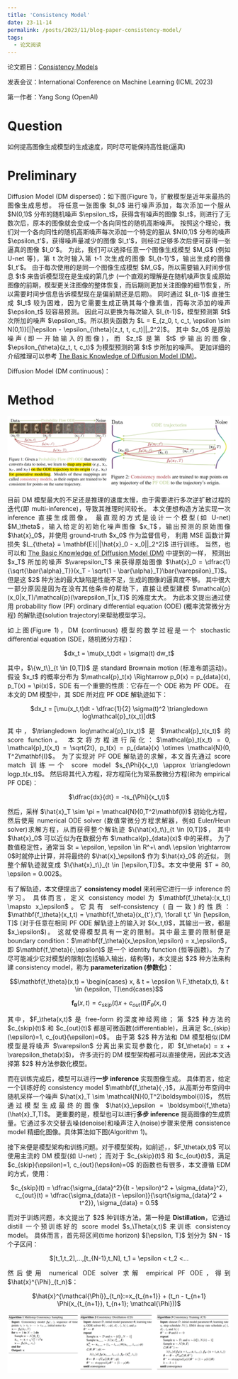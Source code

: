 ```yaml
---
title: 'Consistency Model'
date: 23-11-14
permalink: /posts/2023/11/blog-paper-consistency-model/
tags:
  - 论文阅读
---
```


<p style="text-align:justify; text-justify:inter-ideograph;"> 论文题目：<a href="https://openreview.net/forum?id=FmqFfMTNnv" target="_blank" title="Consistency Model">Consistency Models</a></p>

<p style="text-align:justify; text-justify:inter-ideograph;">发表会议：International Conference on Machine Learning (ICML 2023)</p>

第一作者：Yang Song (OpenAI)

Question
===

<p style="text-align:justify; text-justify:inter-ideograph;">如何提高图像生成模型的生成速度，同时尽可能保持高性能(逼真)</p>

Preliminary
===

<p style="text-align:justify; text-justify:inter-ideograph;">Diffusion Model (DM dispersed)：如下图(Figure 1)，扩散模型是近年来最热的图像生成思想。
将任意一张图像 $I_0$ 进行噪声添加，每次添加一个服从 $N(0,1)$ 分布的随机噪声 $\epsilon_t$，获得含有噪声的图像 $I_t$，则进行了无数次后，原本的图像就会变成一个各向同性的随机高斯噪声。
按照这个理论，我们对一个各向同性的随机高斯噪声每次添加一个特定的服从 $N(0,1)$ 分布的噪声 $\epsilon_t'$，获得噪声量减少的图像 $I_t'$，则经过足够多次后便可获得一张逼真的图像 $I_0'$。
为此，我们可以选择任意一个图像生成模型 $M_G$ (例如 U-net 等)，第 t 次时输入第 t-1 次生成的图像 $I_{t-1}'$，输出生成的图像 $I_t'$。
由于每次使用的是同一个图像生成模型 $M_G$，所以需要输入时间步信息 $t$ 来告诉模型现在是生成的第几步
(一个直观的理解是在随机噪声恢复成原始图像的前期，模型更关注图像的整体恢复，而后期则更加关注图像的细节恢复，所以需要时间步信息告诉模型现在是偏前期还是后期)。
同时通过 $I_{t-1}$ 直接生成 $I_t$ 较为困难，因为它需要生成正确其每个像素值，而每次添加的噪声 $\epsilon_t$ 较容易预测。
因此可以更换为每次输入 $I_{t-1}$，模型预测第 $t$ 次所加的噪声 $\epsilon_t$。所以损失函数为 $L = E_{z_0, t, c_t, \epsilon \sim N(0,1)}[||\epsilon - \epsilon_{\theta}(z_t, t, c_t)||_2^2]$。
其中 $z_0$ 是原始噪声(即一开始输入的图像)，而 $z_t$ 是第 $t$ 步输出的图像, $\epsilon_{\theta}(z_t, t, c_t)$ 为模型预测的第 $t$ 步所加的噪声。
更加详细的介绍推理可以参考 <a href="https://cai-jianfeng.github.io/posts/2023/11/blog-diffusion-model/">The Basic Knowledge of Diffusion Model (DM)</a>。</p>

<p style="text-align:justify; text-justify:inter-ideograph;">Diffusion Model (DM continuous)：</p>

Method
===

![Consistency Model](/images/paper_Consistency_Model.png)

<p style="text-align:justify; text-justify:inter-ideograph;">目前 DM 模型最大的不足还是推理的速度太慢，由于需要进行多次逆扩散过程的迭代(即 multi-inference)，导致其推理时间较长。
本文便想构造方法实现一次 inference 直接生成图像。
最直观的方式是设计一个模型(如 U-net) $M_\theta$，输入给定的初始化噪声图像 $x_T$，输出预测的原始图像 $\hat{x}_0$，并使用 ground-truth $x_0$ 作为监督信号，
利用 MSE 函数计算损失 $L_{\theta} = \mathbf{E}[||\hat{x}_0 - x_0||_2^2]$ 进行训练。
当然，也可以和 <a href="https://cai-jianfeng.github.io/posts/2023/11/blog-diffusion-model/">The Basic Knowledge of Diffusion Model (DM)</a> 中提到的一样，
预测出 $x_T$ 所加的噪声 $\varepsilon_T$ 来获得原始图像 $\hat{x}_0 = \dfrac{1}{\sqrt{\bar{\alpha}_T}}(x_T - \sqrt{1 - \bar{\alpha}_T}\bar{\varepsilon}_T)$。
但是这 $2$ 种方法的最大缺陷是性能不足，生成的图像的逼真度不够。
其中很大一部分原因是因为在没有其他条件的帮助下，直接让模型建模 $\mathcal{p}(x_0|x_T)/\mathcal{p}(\varepsilon_T|x_T)$ 的难度太大。
为此本文提出通过使用 probability flow (PF) ordinary differential equation (ODE) (概率流常微分方程) 的解轨迹(solution trajectory)来帮助模型学习。</p>

<p style="text-align:justify; text-justify:inter-ideograph;">如上图(Figure 1)，DM (continuous) 模型的数学过程是一个 stochastic differential equation (SDE，随机微分方程)：</p>

<center>$dx_t = \mu(x_t,t)dt + \sigma(t) dw_t$</center>

<p style="text-align:justify; text-justify:inter-ideograph;"></p>

<p style="text-align:justify; text-justify:inter-ideograph;">其中，$\{w_t\}_{t \in [0,T]}$ 是 standard Brownain motion (标准布朗运动)。
假设 $x_t$ 的概率分布为 $\mathcal{p}_t(x) \Rightarrow p_0(x) = p_{data}(x), p_T(x) = \pi(x)$，SDE 有一个重要的性质：它存在一个 ODE 称为 PF ODE。
在本文的 DM 模型中，其 SDE 所对应 PF ODE 解轨迹如下：</p>

<center>$dx_t = [\mu(x_t,t)dt - \dfrac{1}{2} \sigma(t)^2 \triangledown log\mathcal{p}_t(x_t)]dt$</center>

<p style="text-align:justify; text-justify:inter-ideograph;"></p>

<p style="text-align:justify; text-justify:inter-ideograph;">其中，$\triangledown log\mathcal{p}_t(x_t)$ 是 $\mathcal{p}_t(x_t)$ 的 score function。
本文将方程进行简化：$\mathcal{p}_t(x_t) = 0, \mathcal{p}_t(x_t) = \sqrt{2t}, p_t(x) = p_{data}(x) \otimes \mathcal{N}(0, T^2\mathbf{I}$。
为了实现对 PF ODE 解轨迹的求解，本文首先通过 score match 训练一个 score model $s_{\Phi}(x_t,t) \approx \triangledown logp_t(x_t)$。
然后将其代入方程，将方程简化为常系数微分方程(称为 empirical PF ODE)：</p>

<center>$\dfrac{dx}{dt} = -ts_{\Phi}(x_t,t)$</center>

<p style="text-align:justify; text-justify:inter-ideograph;"></p>

<p style="text-align:justify; text-justify:inter-ideograph;">然后，采样 $\hat{x}_T \sim \pi = \mathcal{N}(0,T^2\mathbf{I})$ 初始化方程，
然后使用 numerical ODE solver (数值常微分方程求解器，例如 Euler/Heun solver)求解方程，从而获得整个解轨迹 $\{\hat{x}_t\}_{t \in [0,T]}$，
其中 $\hat{x}_0$ 可以近似为在数据分布 $\mathcal{p}_{data}(x)$ 中的采样。
为了数值稳定性，通常当 $t = \epsilon, \epsilon \in R^+\ and\ \epsilon \rightarrow 0$时就停止计算，并将最终的 $\hat{x}_\epsilon$ 作为 $\hat{x}_0$ 的近似，
则整个解轨迹就变成 $\{\hat{x}_t\}_{t \in [\epsilon,T]}$。本文中使用 $T = 80, \epsilon = 0.002$。</p>

<p style="text-align:justify; text-justify:inter-ideograph;">有了解轨迹，本文便提出了 <b>consistency model</b> 来利用它进行一步 inference 的学习。
具体而言，定义 consistency model 为 $\mathbf{f_\theta}:(x_t,t) \mapsto x_\epsilon$。它具有 self-consistency (自一致)的性质：
$\mathbf{f_\theta}(x_t,t) = \mathbf{f_\theta}(x_{t'},t'), \forall t,t' \in [\epsilon, T]$ 
(对于任意在相同 PF ODE 解轨迹上的输入对 $(x_t,t)$，其输出一致，都是 $x_\epsilon$)。
这就使得模型具有一定的限制。其中最主要的限制便是 boundary condition：$\mathbf{f_\theta}(x_\epsilon,\epsilon) = x_\epsilon$，即 $\mathbf{f_\theta}(·,\epsilon)$ 是一个 identity function (恒等函数)。
为了尽可能减少它对模型的限制(包括输入输出，结构等)，本文提出 $2$ 种方法来构建 consistency model，称为 <b>parameterization (参数化)</b>：</p>

$$\mathbf{f_\theta}(x,t) = \begin{cases} x, & t = \epsilon \\ F_\theta(x,t), & t \in (\epsilon, T]\end{cases}$$

$$\mathbf{f_\theta}(x,t) = c_{skip}(t)x + c_{out}(t)F_\theta(x,t)$$

<p style="text-align:justify; text-justify:inter-ideograph;">其中，$F_\theta(x,t)$ 是 free-form 的深度神经网络；
第 $2$ 种方法的 $c_{skip}(t)$ 和 $c_{out}(t)$ 都是可微函数(differentiable)，且满足 $c_{skip}(\epsilon)=1, c_{out}(\epsilon)=0$。
由于第 $2$ 种方法和 DM 模型相似(DM 模型是将噪声 $\varepsilon$ 分离出来实现参数化，即 $f_\theta(x) = x + \varepsilon_theta(x)$)，
许多流行的 DM 模型架构都可以直接使用，因此本文选择第 $2$ 种方法参数化模型。</p>

<p style="text-align:justify; text-justify:inter-ideograph;">而在训练完成后，模型可以进行<b>一步 inference </b>实现图像生成。
具体而言，给定一个训练好的 consistency model $\mathbf{f_\theta}(·,·)$，从高斯分布空间中随机采样一个噪声 $\hat{x}_T \sim \mathcal{N}(0,T^2\boldsymbol{I})$，
然后通过模型生成最终的图像 $\hat{x}_\epsilon = \boldsymbol{f_\theta}(\hat{x}_T,T)$。
更重要的是，模型也可以进行<b>多步 inference</b> 提高图像的生成质量。它通过多次交替去噪(denoise)和噪声注入(noise)步骤来使用 consistence model 精细化图像。具体算法如下图(Algorithm 1)。</p>

<p style="text-align:justify; text-justify:inter-ideograph;">接下来便是模型架构和训练问题。对于模型架构，如前述，，$F_\theta(x,t)$ 可以使用主流的 DM 模型(如 U-net)；
而对于 $c_{skip}(t)$ 和 $c_{out}(t)$，满足 $c_{skip}(\epsilon)=1, c_{out}(\epsilon)=0$ 的函数也有很多，本文遵循 EDM 的方式，使用：</p>

<center>$c_{skip}(t) = \dfrac{\sigma_{data}^2}{(t - \epsilon)^2 + \sigma_{data}^2}, c_{out}(t) = \dfrac{\sigma_{data}(t - \epsilon)}{\sqrt{\sigma_{data}^2 + t^2}}, \sigma_{data} = 0.5$</center>

<p style="text-align:justify; text-justify:inter-ideograph;"></p>

<p style="text-align:justify; text-justify:inter-ideograph;">而对于训练问题，本文提出了 $2$ 种训练方法。第一种是 <b>Distillation</b>，它通过 distill 一个预训练好的 score model $s_\Theta(x,t)$ 来训练 consistency model。
具体而言，首先将区间(time horizon) $[\epsilon, T]$ 划分为 $N - 1$ 个子区间：</p>

<center>$[t_1,t_2],...,[t_{N-1},t_N], t_1 = \epsilon < t_2 <...<t_N = T, t_i = (\epsilon^{\dfrac{1}{\rou}} + \dfrac{i-1}{N-1}(T^{\dfrac{1}{\rou}} - \epsilon^{\dfrac{1}{\rou}}))^{\rou}, \rou = 7$</center>

<p style="text-align:justify; text-justify:inter-ideograph;"></p>

<p style="text-align:justify; text-justify:inter-ideograph;">然后使用 numerical ODE solver 求解 empirical PF ODE，得到 $\hat{x}^{\Phi}_{t_n}$：</p>

<center>$\hat{x}^{\mathcal{\Phi}}_{t_n}:=x_{t_{n+1}} + (t_n - t_{n+1} \Phi(x_{t_{n+1}}, t_{n+1}; \mathcal{\Phi}))$</center>



![Comsistency Model Algorithm](/images/paper_Consistency_Model_Algorithm.png)